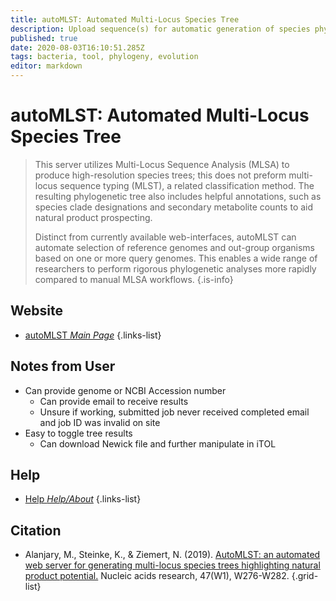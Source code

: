 ```yaml
---
title: autoMLST: Automated Multi-Locus Species Tree
description: Upload sequence(s) for automatic generation of species phylogeny with reference organisms.
published: true
date: 2020-08-03T16:10:51.285Z
tags: bacteria, tool, phylogeny, evolution
editor: markdown
---
```


# autoMLST: Automated Multi-Locus Species Tree

> This server utilizes Multi-Locus Sequence Analysis (MLSA) to produce high-resolution species trees; this does not preform multi-locus sequence typing (MLST), a related classification method. The resulting phylogenetic tree also includes helpful annotations, such as species clade designations and secondary metabolite counts to aid natural product prospecting. 
>
> Distinct from currently available web-interfaces, autoMLST can automate selection of reference genomes and out-group organisms based on one or more query genomes. This enables a wide range of researchers to perform rigorous phylogenetic analyses more rapidly compared to manual MLSA workflows.
{.is-info}

 
## Website 

- [autoMLST *Main Page*](https://automlst.ziemertlab.com)
 {.links-list}

## Notes from User
- Can provide genome or NCBI Accession number
	- Can provide email to receive results
  - Unsure if working, submitted job never received completed email and job ID was invalid on site 
- Easy to toggle tree results
	- Can download Newick file and further manipulate in iTOL 


## Help

- [Help *Help/About*](https://automlst.ziemertlab.com/help)
{.links-list}


## Citation 

- Alanjary, M., Steinke, K., & Ziemert, N. (2019). [AutoMLST: an automated web server for generating multi-locus species trees highlighting natural product potential.](https://academic.oup.com/nar/article/47/W1/W276/5475077) Nucleic acids research, 47(W1), W276-W282.
{.grid-list}